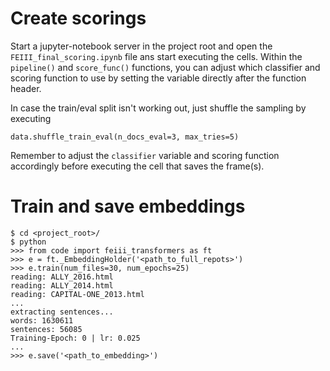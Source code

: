 
# Create scorings
Start a jupyter-notebook server in the project root and open the `FEIII_final_scoring.ipynb` file ans start executing the cells.
Within the `pipeline()` and `score_func()` functions, you can adjust which classifier and scoring function to use by setting the variable directly after the function header.

In case the train/eval split isn't working out, just shuffle the sampling by executing
```
data.shuffle_train_eval(n_docs_eval=3, max_tries=5)
```

Remember to adjust the `classifier` variable and scoring function accordingly before executing the cell that saves the frame(s).

# Train and save embeddings
```
$ cd <project_root>/
$ python
>>> from code import feiii_transformers as ft
>>> e = ft._EmbeddingHolder('<path_to_full_repots>')
>>> e.train(num_files=30, num_epochs=25)
reading: ALLY_2016.html
reading: ALLY_2014.html
reading: CAPITAL-ONE_2013.html
...
extracting sentences...
words: 1630611
sentences: 56085
Training-Epoch: 0 | lr: 0.025
...
>>> e.save('<path_to_embedding>')
```

